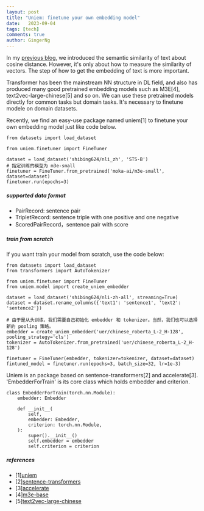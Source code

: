 ```yaml
---
layout: post
title: "Uniem: finetune your own embedding model"
date:   2023-09-04
tags: [tech]
comments: true
author: GingerNg
---
```


In my [previous blog](https://blog.morethan.eu.org/text_semantic_similarity/), we introduced the semantic similarity of text about cosine distance. However, it's only about how to measure the similarity of vectors. The step of how to get the embedding of text is more important.

Transformer has been the mainstream NN structure in DL field, and also has produced  many good pretrained embedding models such as M3E[4], text2vec-large-chinese[5] and so on. We can use these pretrained models directly for common tasks but domain tasks. It's necessary to finetune modele on domain datasets.

Recently, we find an easy-use package named uniem[1] to finetune your own embedding model just like code below.
```
from datasets import load_dataset

from uniem.finetuner import FineTuner

dataset = load_dataset('shibing624/nli_zh', 'STS-B')
# 指定训练的模型为 m3e-small
finetuner = FineTuner.from_pretrained('moka-ai/m3e-small', dataset=dataset)
finetuner.run(epochs=3)
```

##### supported data format
- PairRecord: sentence pair
- TripletRecord: sentence triple with one positive and one negative
- ScoredPairRecord，sentence pair with score

##### train from scratch
If you want train your model from scratch, use the code below:
```
from datasets import load_dataset
from transformers import AutoTokenizer

from uniem.finetuner import FineTuner
from uniem.model import create_uniem_embedder

dataset = load_dataset('shibing624/nli-zh-all', streaming=True)
dataset = dataset.rename_columns({'text1': 'sentence1', 'text2': 'sentence2'})

# 由于是从头训练，我们需要自己初始化 embedder 和 tokenizer。当然，我们也可以选择新的 pooling 策略。
embedder = create_uniem_embedder('uer/chinese_roberta_L-2_H-128', pooling_strategy='cls')
tokenizer = AutoTokenizer.from_pretrained('uer/chinese_roberta_L-2_H-128')

finetuner = FineTuner(embedder, tokenizer=tokenizer, dataset=dataset)
fintuned_model = finetuner.run(epochs=3, batch_size=32, lr=1e-3)
```

Uniem is an package based on sentence-transformers[2] and accelerate[3]. 'EmbedderForTrain' is its core class which holds embedder and criterion.
```
class EmbedderForTrain(torch.nn.Module):
    embedder: Embedder

    def __init__(
        self,
        embedder: Embedder,
        criterion: torch.nn.Module,
    ):
        super().__init__()
        self.embedder = embedder
        self.criterion = criterion
```

##### references
- [1][uniem](https://github.com/wangyuxinwhy/uniem)
- [2][sentence-transformers](https://www.sbert.net/)
- [3][accelerate](https://github.com/huggingface/accelerate)
- [4][m3e-base](https://huggingface.co/moka-ai/m3e-base)
- [5][text2vec-large-chinese](https://huggingface.co/GanymedeNil/text2vec-large-chinese)
